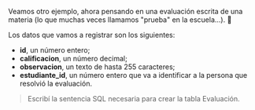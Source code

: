 Veamos otro ejemplo, ahora pensando en una evaluación escrita de una materia (lo que muchas veces llamamos "prueba" en la escuela...). :page_with_curl:

Los datos que vamos a registrar son los siguientes:

* **id**, un número entero;
* **calificacion**, un número decimal;
* **observacion**, un texto de hasta 255 caracteres;
* **estudiante_id**, un número entero que va a identificar a la persona que resolvió la evaluación.

> Escribí la sentencia SQL necesaria para crear la tabla Evaluación.